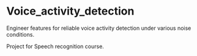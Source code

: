 # Voice_activity_detection


Engineer features for reliable voice activity detection under various noise conditions.

Project for Speech recognition course.
